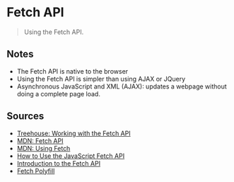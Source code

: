 # Fetch API

>Using the Fetch API.





## Notes

- The Fetch API is native to the browser
- Using the Fetch API is simpler than using AJAX or JQuery
- Asynchronous JavaScript and XML (AJAX): updates a webpage without doing a complete page load.




## Sources

- [Treehouse: Working with the Fetch API](https://teamtreehouse.com/library/working-with-the-fetch-api)
- [MDN: Fetch API](https://developer.mozilla.org/en-US/docs/Web/API/Fetch_API)
- [MDN: Using Fetch](https://developer.mozilla.org/en-US/docs/Web/API/Fetch_API/Using_Fetch)
- [How to Use the JavaScript Fetch API](https://scotch.io/tutorials/how-to-use-the-javascript-fetch-api-to-get-data)
- [Introduction to the Fetch API](https://www.sitepoint.com/introduction-to-the-fetch-api/)
- [Fetch Polyfill](https://github.com/github/fetch)

